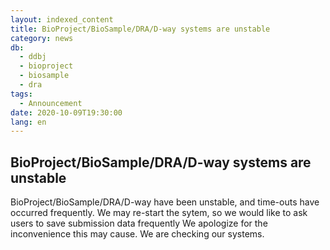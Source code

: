 ```yaml
---
layout: indexed_content
title: BioProject/BioSample/DRA/D-way systems are unstable
category: news
db:
  - ddbj
  - bioproject
  - biosample 
  - dra
tags: 
  - Announcement
date: 2020-10-09T19:30:00
lang: en
---
```


## BioProject/BioSample/DRA/D-way systems are unstable

BioProject/BioSample/DRA/D-way have been unstable, and time-outs have
occurred frequently. We may re-start the sytem, so we would like to ask
users to save submission data frequently We apologize for the
inconvenience this may cause. We are checking our systems.